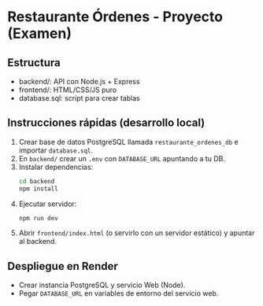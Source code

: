 # Restaurante Órdenes - Proyecto (Examen)

## Estructura
- backend/: API con Node.js + Express
- frontend/: HTML/CSS/JS puro
- database.sql: script para crear tablas

## Instrucciones rápidas (desarrollo local)
1. Crear base de datos PostgreSQL llamada `restaurante_ordenes_db` e importar `database.sql`.
2. En `backend/` crear un `.env` con `DATABASE_URL` apuntando a tu DB.
3. Instalar dependencias:
   ```bash
   cd backend
   npm install
   ```
4. Ejecutar servidor:
   ```bash
   npm run dev
   ```
5. Abrir `frontend/index.html` (o servirlo con un servidor estático) y apuntar al backend.

## Despliegue en Render
- Crear instancia PostgreSQL y servicio Web (Node).
- Pegar `DATABASE_URL` en variables de entorno del servicio web.
